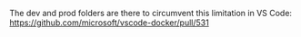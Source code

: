 The dev and prod folders are there to circumvent this limitation in VS Code:
https://github.com/microsoft/vscode-docker/pull/531
